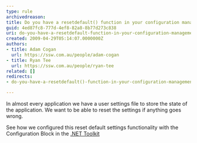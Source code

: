 ```yaml
---
type: rule
archivedreason: 
title: Do you have a resetdefault() function in your configuration management application block?
guid: 4ed87fc8-777d-4ef8-82a8-8b77d273c838
uri: do-you-have-a-resetdefault-function-in-your-configuration-management-application-block
created: 2009-04-29T05:14:07.0000000Z
authors:
- title: Adam Cogan
  url: https://ssw.com.au/people/adam-cogan
- title: Ryan Tee
  url: https://ssw.com.au/people/ryan-tee
related: []
redirects:
- do-you-have-a-resetdefault()-function-in-your-configuration-management-application-block

---
```




  <p>In almost every application we have a user settings file to store the state of the application. We want to be able to reset the settings if anything goes wrong.</p>
<p class="productBox">See how we configured this reset default settings functionality with the Configuration Block in the <a href="http&#58;//www.ssw.com.au/ssw/NetToolKit/06ConfigurationBlock.aspx">.NET Toolkit</a> </p>

<br><excerpt class='endintro'></excerpt><br>



